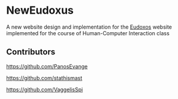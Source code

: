 # NewEudoxus

A new website design and implementation for the [Eudoxos](https://eudoxus.gr/) website implemented for the course of Human-Computer Interaction class

## Contributors
https://github.com/PanosEvange

https://github.com/stathismast

https://github.com/VaggelisSpi
